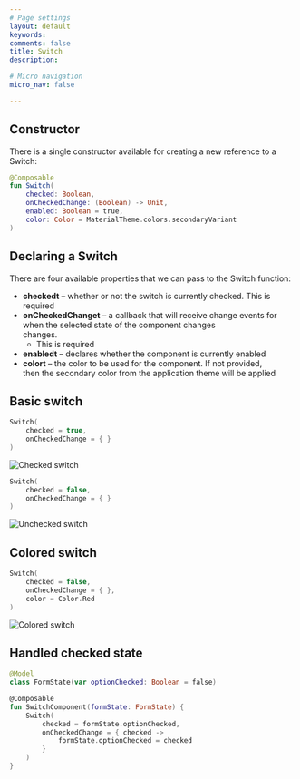 ```yaml
---
# Page settings
layout: default
keywords:
comments: false
title: Switch
description: 

# Micro navigation
micro_nav: false

---
```


## Constructor

There is a single constructor available for creating a new reference to a Switch:

```kotlin
@Composable
fun Switch(
    checked: Boolean,
    onCheckedChange: (Boolean) -> Unit,
    enabled: Boolean = true,
    color: Color = MaterialTheme.colors.secondaryVariant
)
```

## Declaring a Switch

There are four available properties that we can pass to the Switch function:

* **checkedt** – whether or not the switch is currently checked. This is required
* **onCheckedChanget** – a callback that will receive change events for  
when the selected state of the component changes  
changes.    
  * This is required
* **enabledt** – declares whether the component is currently enabled
* **colort** – the color to be used for the component. If not provided,  
then the secondary color from the application theme will be applied

## Basic switch

```kotlin
Switch(
    checked = true,
    onCheckedChange = { }
)
```

![Checked switch](/academy/material/media/switch_checked.png)


```kotlin
Switch(
    checked = false,
    onCheckedChange = { }
)
```

![Unchecked switch](/academy/material/media/switch_unchecked.png)

## Colored switch

```kotlin
Switch(
    checked = false,
    onCheckedChange = { },
    color = Color.Red
)
```

![Colored switch](/academy/material/media/switch_colored.png)

## Handled checked state

```kotlin
@Model
class FormState(var optionChecked: Boolean = false)

@Composable
fun SwitchComponent(formState: FormState) {
    Switch(
        checked = formState.optionChecked,
        onCheckedChange = { checked ->
            formState.optionChecked = checked
        }
    )
}
```
